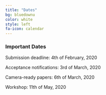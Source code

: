 ```yaml
---
title: "Dates"
bg: bluedownu
color: white
style: left
fa-icon: calendar
---
```


### Important Dates

Submission deadline: 4th of February, 2020

Acceptance notifications: 3rd of March, 2020

Camera-ready papers: 6th of March, 2020

Workshop: 11th of May, 2020
